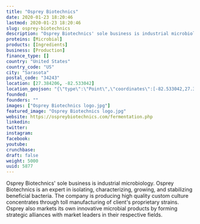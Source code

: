 ```yaml
---
title: "Osprey Biotechnics"
date: 2020-01-23 18:20:46
lastmod: 2020-01-23 18:20:46
slug: osprey-biotechnics
description: "Osprey Biotechnics' sole business is industrial microbiology. Osprey Biotechnics is an expert in isolating, characterizing, growing, and stabilizing beneficial bacteria. The company is producing high quality custom culture concentrates through toll manufacturing of client's proprietary strains. Osprey also markets its own innovative microbial products by forming strategic alliances with market leaders in their respective fields."
proteins: [Microbial]
products: [Ingredients]
business: [Production]
finance_type: []
country: "United States"
country_code: "US"
city: "Sarasota"
postal_code: "34243"
location: [27.384206, -82.533042]
location_geojson: "{\"type\":\"Point\",\"coordinates\":[-82.533042,27.384206]}"
founded: 
founders: ""
images: ["Osprey Biotechnics logo.jpg"]
featured_image: "Osprey Biotechnics logo.jpg"
website: https://ospreybiotechnics.com/fermentation.php
linkedin: 
twitter: 
instagram: 
facebook: 
youtube: 
crunchbase: 
draft: false
weight: 5000
uuid: 5877
---
```

Osprey Biotechnics' sole business is industrial microbiology. Osprey Biotechnics is an expert in isolating, characterizing, growing, and stabilizing beneficial bacteria. The company is producing high quality custom culture concentrates through toll manufacturing of client's proprietary strains. Osprey also markets its own innovative microbial products by forming strategic alliances with market leaders in their respective fields.
